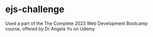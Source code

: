 # ejs-challenge

Used a part of the The Complete 2023 Web Development Bootcamp course, offered by Dr Angela Yu on Udemy
